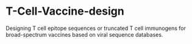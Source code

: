 # T-Cell-Vaccine-design
Designing T cell epitope sequences or truncated T cell immunogens for broad-spectrum vaccines based on viral sequence databases.
